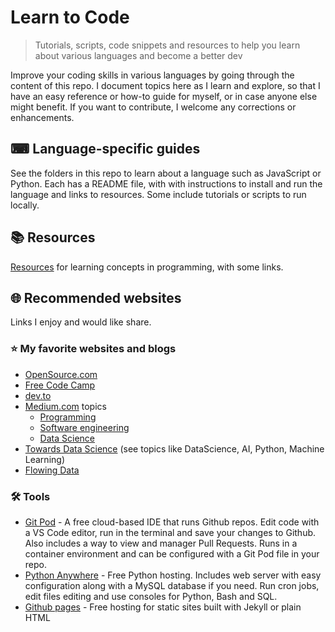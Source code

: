 # Learn to Code
> Tutorials, scripts, code snippets and resources to help you learn about various languages and become a better dev

Improve your coding skills in various languages by going through the content of this repo. I document topics here as I learn and explore, so that I have an easy reference or how-to guide for myself, or in case anyone else might benefit. If you want to contribute, I welcome any corrections or enhancements.

## ⌨ Language-specific guides

See the folders in this repo to learn about a language such as JavaScript or Python. Each has a README file, with with instructions to install and run the language and links to resources. Some include tutorials or scripts to run locally.

## 📚 Resources

[Resources](/resources.md) for learning concepts in programming, with some links.

## 🌐 Recommended websites

Links I enjoy and would like share.

### ⭐ My favorite websites and blogs

- [OpenSource.com](https://opensource.com)
- [Free Code Camp](http://freeCodeCamp.org)
- [dev.to](https://dev.to)
- [Medium.com](https://medium.com) topics
    - [Programming](https://medium.com/topic/programming)
    - [Software engineering](https://medium.com/topic/software-engineering)
    - [Data Science](https://medium.com/topic/data-science)
- [Towards Data Science](https://towardsdatascience.com/) (see topics like DataScience, AI, Python, Machine Learning)
- [Flowing Data](https://flowingdata.com)

### 🛠 Tools

- [Git Pod](https://gitpod.io) - A free cloud-based IDE that runs Github repos. Edit code with a VS Code editor, run in the terminal and save your changes to Github. Also includes a way to view and manager Pull Requests. Runs in a container environment and can be configured with a Git Pod file in your repo.
- [Python Anywhere](https://pythonanywhere.com) - Free Python hosting. Includes web server with easy configuration along with a MySQL database if you need. Run cron jobs, edit files editing and use consoles for Python, Bash and SQL.
- [Github pages](https://pages.github.com/) - Free hosting for static sites built with Jekyll or plain HTML
